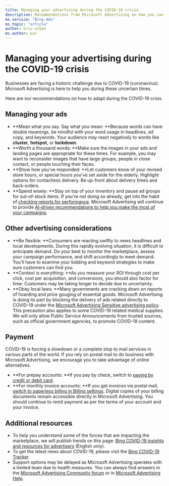 ```yaml
---
title: Managing your advertising during the COVID-19 crisis
description: Recommendations from Microsoft Advertising on how you can manage and adapt your campaigns during these uncertain times.
ms.service: "Bing-Ads"
ms.topic: "article"
author: eric-urban
ms.author: eur
---
```


# Managing your advertising during the COVID-19 crisis

Businesses are facing a historic challenge due to COVID-19 (coronavirus). Microsoft Advertising is here to help you during these uncertain times.

Here are our recommendations on how to adapt during the COVID-19 crisis.

## Managing your ads

- **Mean what you say. Say what you mean: **Because words can have double meanings, be mindful with your word usage in headlines, ad copy, and keywords. Your audience may react negatively to words like **cluster**, **hotspot**, or **lockdown**.
- **Worth a thousand words: **Make sure the images in your ads and landing pages are appropriate for these times. For example, you may want to reconsider images that have large groups, people in close contact, or people touching their faces.
- **Show how you've responded: **Let customers know of your revised store hours, or special hours you've set aside for the elderly. Highlight options for contactless delivery. Be up-front about delivery times and back-orders.
- **Spend wisely: **Stay on top of your inventory and pause ad groups for out-of-stock items. If you're not doing so already, get into the habit of [checking reports for performance](./hlp_BA_PROC_CreateReport.md). Microsoft Advertising will continue to provide [AI-driven recommendations to help you make the most of your campaigns](./hlp_BA_CONC_Recommendations.md).

## Other advertising considerations

- **Be flexible: **Consumers are reacting swiftly to news headlines and local developments. During this rapidly evolving situation, it is difficult to anticipate demand. Do your best to  monitor the marketplace, assess your campaign performance, and shift accordingly to meet demand. You'll have to examine your bidding and keyword strategies to make sure customers can find you.
- **Context is everything: **As you measure your ROI through cost per click, cost per acquisition, and conversions, you should also factor for time: Customers may be taking longer to decide due to uncertainty.
- **Obey local laws: **Many governments are cracking down on reports of hoarding and price gouging of essential goods. Microsoft Advertising is doing its part by blocking the delivery of ads related directly to COVID-19 under the [Microsoft Advertising Sensitive advertising policy](https://go.microsoft.com/fwlink?LinkId=785814). This precaution also applies to some COVID-19 related medical supplies. We will only allow Public Service Announcements from trusted sources, such as official government agencies, to promote COVID-19 content.

## Payment

COVID-19 is forcing a slowdown or a complete stop to mail services in various parts of the world. If you rely on postal mail to do business with Microsoft Advertising, we encourage you to take advantage of online alternatives.

- **For prepay accounts: **If you pay by check, switch to [paying by credit or debit card](./hlp_BA_PROC_AddBilling.md).
- **For monthly invoice accounts: **If you get invoices via postal mail, [switch to paperless billing in Billing settings](./hlp_BA_CONC_BillingSettings.md). Digital copies of your billing documents remain accessible directly in Microsoft Advertising. You should continue to remit payment as per the terms of your account and your invoice.

## Additional resources

- To help you understand some of the forces that are impacting the marketplace, we will publish trends on this page: [Bing COVID-19 insights and resources for advertisers](https://go.microsoft.com/fwlink?LinkId=2126221) (English only).
- To get the latest news about COVID-19, please visit the [Bing COVID-19 Tracker](https://go.microsoft.com/fwlink?LinkId=2125081).
- Support options may be delayed as  Microsoft Advertising operates with a limited team due to health measures. You can always find answers in the [Microsoft Advertising Community forum](https://go.microsoft.com/fwlink?LinkId=398359) or in [Microsoft Advertising Help](./hlp_BA_CONC_Home.md).


